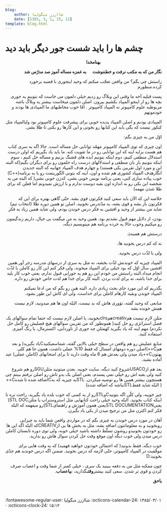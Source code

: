 ```yaml
---
blog:
    author: شااززز منگولیا
    date: [1385, 3, 1, 15, 12]
template: blog.html
---
```

# چشم ها را باید شست     جور دیگر  باید دید

<div class="cnt">
<p class="MsoNormal" dir="rtl">                                                  <strong>به</strong><strong>نام</strong><strong>خدا</strong><p></p></p>
<p class="MsoNormal" dir="rtl"><strong>نگار من که به مکتب نرفت و خطننوشت      به غمزه مساله آموز صد مدرّس شد<p></p></strong></p>
<p class="MsoNormal" dir="rtl">راستش چی بگم؟ من واقعن تعجّب میکنم که وحید اینجوری با قضیه برخورد کرده.منظورم<p></p></p>
<p class="MsoNormal" dir="rtl">پست قبلیه.آخه ما وقتی این وبلاگ رو زدیم خیلی دلمون می خاست که بتونیم یه جوری بچه ها رو از اینجو المپیاد بکشیم بیرون. اصلن دلمون میخاست بیشتر یه وبلاگ باشه مربوطبه علوم کامپیوتر نه المپیاد کامپیوتر . امّا خوب مخاطبهای ما المپیادی ها بودند و خودمونهم<p></p></p>
<p class="MsoNormal" dir="rtl">المپیادی بودیم و اصلن المپیاد پدیده خوبی برای پیشرفت علوم کامپیوتر بود ولیالمپیاد مثل کنکور نیست که بگی باید این کتابها رو بخونی و این کارها رو بکنی تا طلا بشی.<p></p></p>
<p class="MsoNormal" dir="rtl">اوّل من یه چیزی بگم:<p></p></p>
<p class="MsoNormal" dir="rtl">اون چیزی که توی المپیاد کامپیوتر مهمّه توانایی حل مساله است. حالا اگه یه سری کتاب هم هست برایه اینه که این توانایی رو در ما تقویت کنه. ما باید یاد بگیریم که اولن درست استدلال منطقی کنیم، دوم اینکه بتونیم ایده های قشنگ بزنیم و مساله حل کنیم ، سوم اینکه بتونیم باز بان منطقی و استدلالهای درست راه حلمون رو برای دیگران بگیم(که البته این و مورد اول تقریبن یکی هستند) و چهارم هدف المپیاد جهانیه که البته جدیدن انگارهدف المپیاد کشوری هم شده و اون، اینه که بتونی الگوریتمت رو با یه برنامه(++C) خوب پیاده سازی کنی، یعنی برنامه نویس خوبی بشی، کدزن خوبی بشی( که البته من به شخصه این یکی رو به اندازه اون بقیه دوست ندارم و با ارزش نمیدونم اما فعلن که برای طلا شدن مهمه)<p></p></p>
<p class="MsoNormal" dir="rtl">خلاصه این که الآن باید سعی کنید فکرتون قوی بشه. حتّی گاهی بهتره برای این که فکرتون باز بشه و قوی بشه، یه مدّتدرس نخونید، اصلن تو همین دوره طلا (انتخاب تیم) شاید من بیشتر از وحید و افشین به فکر درس خوندن بودم، ولی شاید همین زیاد به فکر<p></p></p>
<p class="MsoNormal" dir="rtl">بودن، از دلایل مهم قبول نشدنم بود. همین وحید به من میگفت بی خیال، داریم زندگیمون رو میکنیم وخوب حالا یه خرده برنامه هم مینویسیم دیگه،<p></p></p>
<p class="MsoNormal" dir="rtl">درستش هم همینه¡،<p></p></p>
<p class="MsoNormal" dir="rtl">نه که کم درس بخونید ها،<p></p></p>
<p class="MsoNormal" dir="rtl">ولی با لذّت درس بخونید.<p></p></p>
<p class="MsoNormal" dir="rtl">المپیاد چیزیه که خوندنش لذّت بخشه، نه مثل یه سری از درسهای مدرسه زجر آور.همین افشین سال اوّل که بود خیلی برای المپیاد میخوند، ولی فکر کنم این کار رو کاملن با لذّت انجام میداد.البته راستش من خودم این رو هم یه جورایی قبول ندارم، یعنی خوب کار بلید برای خدا باشه، نه برای لذت بردن. البته کار برای خدا هم لذت خاص خودش رو داره.<p></p></p>
<p class="MsoNormal" dir="rtl">بگذریم که این مورد جای بحث زیادی داره. البته هین رو بگم که من ادعا نمیکنم المپیاد خوندن وبقیه کارهام کاملن برای خداست، ولی ای کاش این طور بشود.<p></p></p>
<p class="MsoNormal" dir="rtl">منابعی که وحید گفته، تؤوری هاش که بد نیست، البتّه اون ها هم میدونید، لازم نیست همش خونده بشه<p></p></p>
<p class="MsoNormal" dir="rtl">مثلن لازم نیست همcreativهمclrsبخونید، یا اصلن لازم نیست که حتما تمام سوالهای یک فصل استراتژی رو حل کنید( همونطور که من تقریبن سوالهای هیچ فصلیش رو کامل حل نکردم) مهم اینه که یاد بگیرید کهمثلن چه جوری از ناوردایی، اکسترمال، یا رنگ آمیزی استفاده کنید.<p></p></p>
<p class="MsoNormal" dir="rtl">منابع عملیش رو هم واقعن در سطح خیلی بالایی گفته، شماسعیکنیدCیاد بگیرید( و بعد همC++)اصلن دوره دومهای امسال که فقط 10% عملی داشت، همون جا هم کلی بهتونC++یاد میدن ولی بعدش هم 6 ماه وقت دارید تا برای امتحانهای (کاملن عملی) عید آماده بشید.<p></p></p>
<p class="MsoNormal" dir="rtl">بعد هم ازUSACOشروع کنید دیگه، سایت خوبیه. بغدن میتونید مثلنSGUرو هم شروع کنید ولی بقیه اش رو خیلی نمی پسندم، یعنی اصلن یک یدو تاش رو اصلن نرفتم ببینم چی هستچون بیشتر همین ها رو توصیه میکردن. STLیه چیزیه که بهCاضافه شده تا شدهC++( البتّه شاید فقطSTLنباشه که اضافه شده)<p></p></p>
<p class="MsoNormal" dir="rtl">چیز خوبیه، ولی کلّن اگه بتونیدCوSTLرو از یه کسی که خوب بلده یاد بگیرید، راحت تره تا اینکه کتاب بخونید. البتّه وحید خیلی راحت کتابهایی مثل استروستراپ یا مثلنSTL DOC( یعنیSTL DOCUMENTATIONیعنی همون آموزش و راهنمایSTL)رو میفهمه که البتّه فکر کنم اکثرن مثل من ترجیح میدن از یکی یاد بگیرن.<p></p></p>
<p class="MsoNormal" dir="rtl"></p>
<p class="MsoNormal" dir="rtl">آهان در مورد درس خوندن یه چیزی بگم که در مواردی واقعن شما باید یه چیزایی روبخونید و به معلوماتتون اضافه بشه، مثل یه بخش ها یی ازCREATIVکه البتّه اگه این ها رو خودتون بخونیدو روشون تسلّط داشته باشید خیلی خوبه، ولی توی دوره تابستان کاملن درس میدن ولی خوب دیگه اون موقع وقت حل کردن سوال هاش رو ندارید.<p></p></p>
<p class="MsoNormal" dir="rtl">خوب دیگه، فقط بدونید( که احتمالن خودتون خواهید فهمید) که یه وقت هایی برای موفّقیت در المپیاد کامپیوتر، حتّی لازمه که درس نخونید. ضمنن اگه درس خوندید هم جدّی بخونید:D<p></p></p>
<p class="MsoNormal" dir="rtl">چون ممکنه مثل من یه دفعه ببینید یک سری ، خیلی کمتر از شما وقت و اعصاب صرف کردن و قوی تر شدن. سعی کنید بیشتر<strong>وقت</strong>بگذارید، نه<strong>اعصاب</strong>.<p></p></p>
<p class="MsoNormal" dir="rtl"><strong>یا</strong><strong>حق</strong><p></p></p>
<p class="MsoNormal" dir="rtl"></p>
<p class="MsoNormal" dir="rtl"></p>
<p class="MsoNormal" dir="rtl"></p>
<p class="MsoNormal" dir="rtl"><p></p> </p>
</div>

<div class="blog-info" markdown>
<span class="blog-author">
:fontawesome-regular-user: شااززز منگولیا
</span>
<span class="blog-date">
:octicons-calendar-24: ۱۳۸۵/۰۳/۰۱ · :octicons-clock-24: ۱۵:۱۲
</span>
</div>

